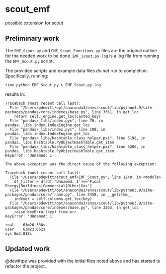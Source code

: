 # scout_emf
possible extension for scout

## Preliminary work

The `EMF_Scout.py` and `EMF_Scout_Functions.py` files are the original outline
for the needed work to be done.  `EMF_Scout.py.log` is a log file from running
the `EMF_Scout.py` script.

The provided scripts and example data files _do not_ run to completion.
Specifically, running:

    time python EMF_Scout.py > EMF_Scout.py.log

results in:

    Traceback (most recent call last):
      File "/Users/pdewitt/opt/anaconda3/envs/scout/lib/python3.9/site-packages/pandas/core/indexes/base.py", line 3361, in get_loc
        return self._engine.get_loc(casted_key)
      File "pandas/_libs/index.pyx", line 76, in pandas._libs.index.IndexEngine.get_loc
      File "pandas/_libs/index.pyx", line 108, in pandas._libs.index.IndexEngine.get_loc
      File "pandas/_libs/hashtable_class_helper.pxi", line 5198, in pandas._libs.hashtable.PyObjectHashTable.get_item
      File "pandas/_libs/hashtable_class_helper.pxi", line 5206, in pandas._libs.hashtable.PyObjectHashTable.get_item
    KeyError: 'Unnamed: 1'

    The above exception was the direct cause of the following exception:

    Traceback (most recent call last):
      File "/Users/pdewitt/scout_emf/EMF_Scout.py", line 1248, in <module>
        df_filter = df[df['Unnamed: 1']=='Final Energy|Buildings|Commercial|Other|Gas']
      File "/Users/pdewitt/opt/anaconda3/envs/scout/lib/python3.9/site-packages/pandas/core/frame.py", line 3458, in __getitem__
        indexer = self.columns.get_loc(key)
      File "/Users/pdewitt/opt/anaconda3/envs/scout/lib/python3.9/site-packages/pandas/core/indexes/base.py", line 3363, in get_loc
        raise KeyError(key) from err
    KeyError: 'Unnamed: 1'

    real	63m26.338s
    user	63m23.662s
    sys	0m2.018s

## Updated work

@dewittpe was provided with the initial files noted above and has started to
refactor the project.
